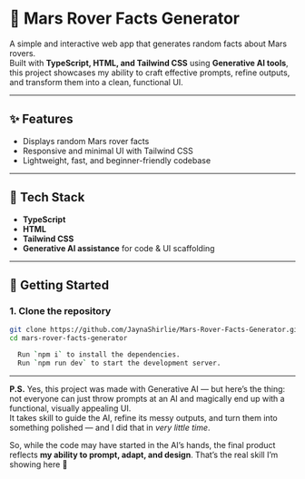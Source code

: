 # 🚀 Mars Rover Facts Generator  

A simple and interactive web app that generates random facts about Mars rovers.  
Built with **TypeScript, HTML, and Tailwind CSS** using **Generative AI tools**, this project showcases my ability to craft effective prompts, refine outputs, and transform them into a clean, functional UI.  

---

## ✨ Features  
- Displays random Mars rover facts  
- Responsive and minimal UI with Tailwind CSS  
- Lightweight, fast, and beginner-friendly codebase  

---

## 🔧 Tech Stack  
- **TypeScript**  
- **HTML**  
- **Tailwind CSS**  
- **Generative AI assistance** for code & UI scaffolding  

---

## 🚀 Getting Started  
### 1. Clone the repository  
```bash
git clone https://github.com/JaynaShirlie/Mars-Rover-Facts-Generator.git
cd mars-rover-facts-generator

  Run `npm i` to install the dependencies.
  Run `npm run dev` to start the development server.
```

---
**P.S.** Yes, this project was made with Generative AI — but here’s the thing: not everyone can just throw prompts at an AI and magically end up with a functional, visually appealing UI.  
It takes skill to guide the AI, refine its messy outputs, and turn them into something polished — and I did that in *very little time*.  

So, while the code may have started in the AI’s hands, the final product reflects **my ability to prompt, adapt, and design**. That’s the real skill I’m showing here 🚀
